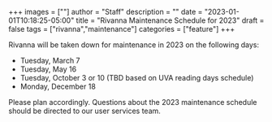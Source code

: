 +++
images = [""]
author = "Staff"
description = ""
date = "2023-01-01T10:18:25-05:00"
title = "Rivanna Maintenance Schedule for 2023"
draft = false
tags = ["rivanna","maintenance"]
categories = ["feature"]
+++

Rivanna will be taken down for maintenance in 2023 on the following days:

- Tuesday, March 7
- Tuesday, May 16
- Tuesday, October 3 or 10 (TBD based on UVA reading days schedule)
- Monday, December 18

Please plan accordingly. Questions about the 2023 maintenance schedule should be directed to our user services team. 
